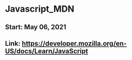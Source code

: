 # Javascript_MDN
## Start: May 06, 2021
## Link: https://developer.mozilla.org/en-US/docs/Learn/JavaScript
